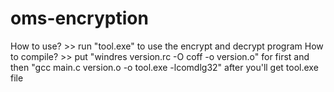 # oms-encryption
How to use? >> run "tool.exe" to use the encrypt and decrypt program
How to compile? >> put "windres version.rc -O coff -o version.o" for first and then "gcc main.c version.o -o tool.exe -lcomdlg32" after you'll get tool.exe file
